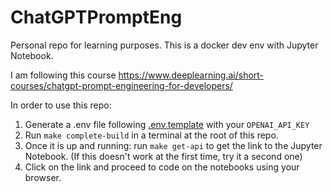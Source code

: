 # ChatGPTPromptEng

Personal repo for learning purposes. This is a docker dev env with Jupyter Notebook. 

I am following this course https://www.deeplearning.ai/short-courses/chatgpt-prompt-engineering-for-developers/

In order to use this repo:

1. Generate a .env file following [.env.template](.env.template) with your `OPENAI_API_KEY`
2. Run `make complete-build` in a terminal at the root of this repo.
3. Once it is up and running: run `make get-api` to get the link to the Jupyter Notebook. (If this doesn't work at the first time, try it a second one)
4. Click on the link and proceed to code on the notebooks using your browser.